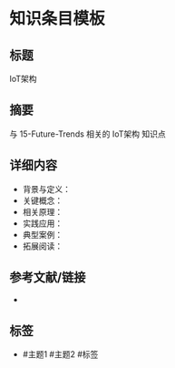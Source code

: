 # 知识条目模板

## 标题

IoT架构

## 摘要

与 15-Future-Trends 相关的 IoT架构 知识点

## 详细内容

- 背景与定义：
- 关键概念：
- 相关原理：
- 实践应用：
- 典型案例：
- 拓展阅读：

## 参考文献/链接

-

## 标签

- #主题1 #主题2 #标签
